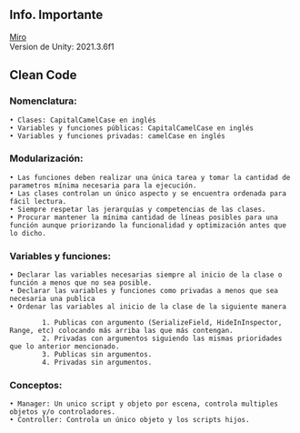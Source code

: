 ## Info. Importante
 
<a href="https://miro.com/app/board/uXjVOzysLCs=/">Miro</a><br>
Version de Unity: 2021.3.6f1

## Clean Code

### Nomenclatura:
    • Clases: CapitalCamelCase en inglés
    • Variables y funciones públicas: CapitalCamelCase en inglés
    • Variables y funciones privadas: camelCase en inglés

### Modularización:
    • Las funciones deben realizar una única tarea y tomar la cantidad de parametros mínima necesaria para la ejecución.
    • Las clases controlan un único aspecto y se encuentra ordenada para fácil lectura.
    • Siempre respetar las jerarquías y competencias de las clases.
    • Procurar mantener la mínima cantidad de líneas posibles para una función aunque priorizando la funcionalidad y optimización antes que lo dicho.

### Variables y funciones:
    • Declarar las variables necesarias siempre al inicio de la clase o función a menos que no sea posible.
    • Declarar las variables y funciones como privadas a menos que sea necesaria una publica
    • Ordenar las variables al inicio de la clase de la siguiente manera
```
        1. Publicas con argumento (SerializeField, HideInInspector, Range, etc) colocando más arriba las que más contengan.
        2. Privadas con argumentos siguiendo las mismas prioridades que lo anterior mencionado.
        3. Publicas sin argumentos.
        4. Privadas sin argumentos.
```

### Conceptos:
    • Manager: Un unico script y objeto por escena, controla multiples objetos y/o controladores.
    • Controller: Controla un único objeto y los scripts hijos.

